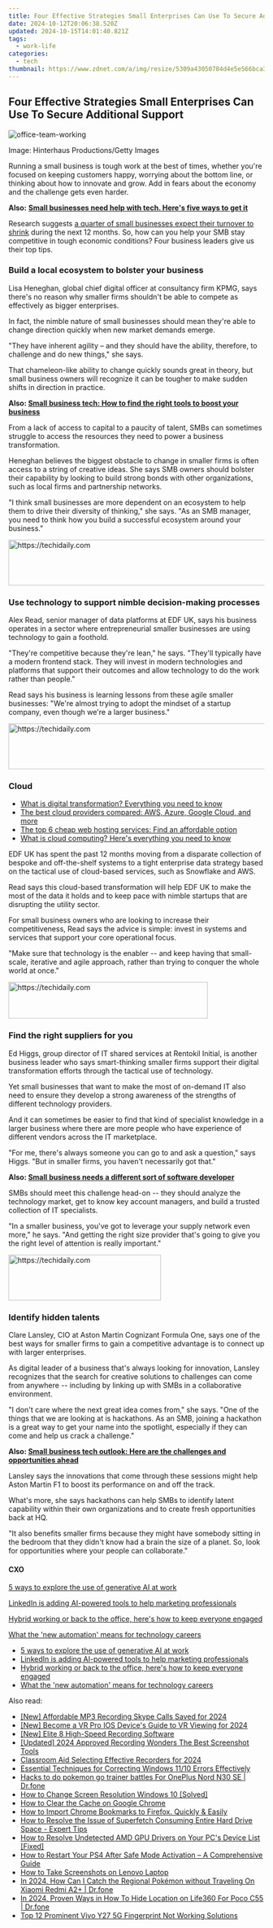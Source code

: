 ```yaml
---
title: Four Effective Strategies Small Enterprises Can Use To Secure Additional Support
date: 2024-10-12T20:06:38.520Z
updated: 2024-10-15T14:01:40.821Z
tags:
  - work-life
categories:
  - tech
thumbnail: https://www.zdnet.com/a/img/resize/5309a43050784d4e5e566bca3b4b0560d7c9f305/2023/02/23/b7fd0407-416d-47b2-ac6b-ed400509b76d/office-team-working.jpg?width=278&height=156&fit=crop&auto=webp
---
```


## Four Effective Strategies Small Enterprises Can Use To Secure Additional Support

![office-team-working](https://www.zdnet.com/a/img/resize/e3e26e261244b388fb44ca49b6384c3630cb571e/2023/02/23/b7fd0407-416d-47b2-ac6b-ed400509b76d/office-team-working.jpg?auto=webp&width=1280)

Image: Hinterhaus Productions/Getty Images

Running a small business is tough work at the best of times, whether you're focused on keeping customers happy, worrying about the bottom line, or thinking about how to innovate and grow. Add in fears about the economy and the challenge gets even harder.

**Also:** [**Small businesses need help with tech. Here's five ways to get it**](https://www.zdnet.com/article/small-businesses-need-more-help-with-tech-here-are-five-ways-to-get-it/)

Research suggests [a quarter of small businesses expect their turnover to shrink](https://www.businessleader.co.uk/quarter-uk-smes-expecting-business-to-shrink-2023/) during the next 12 months. So, how can you help your SMB stay competitive in tough economic conditions? Four business leaders give us their top tips.

### Build a local ecosystem to bolster your business  

Lisa Heneghan, global chief digital officer at consultancy firm KPMG, says there's no reason why smaller firms shouldn't be able to compete as effectively as bigger enterprises. 

In fact, the nimble nature of small businesses should mean they're able to change direction quickly when new market demands emerge.

"They have inherent agility – and they should have the ability, therefore, to challenge and do new things," she says.

That chameleon-like ability to change quickly sounds great in theory, but small business owners will recognize it can be tougher to make sudden shifts in direction in practice.

**Also: [Small business tech: How to find the right tools to boost your business](https://www.zdnet.com/article/small-business-tech-how-to-find-the-right-tools-to-boost-your-business/)**

From a lack of access to capital to a paucity of talent, SMBs can sometimes struggle to access the resources they need to power a business transformation.

Heneghan believes the biggest obstacle to change in smaller firms is often access to a string of creative ideas. She says SMB owners should bolster their capability by looking to build strong bonds with other organizations, such as local firms and partnership networks.

"I think small businesses are more dependent on an ecosystem to help them to drive their diversity of thinking," she says. "As an SMB manager, you need to think how you build a successful ecosystem around your business."

<!-- affiliate ads begin -->
<a href="https://appsumo.8odi.net/c/5597632/2037346/7443" target="_top" id="2037346">
  <img src="//a.impactradius-go.com/display-ad/7443-2037346" border="0" alt="https://techidaily.com" width="728" height="90"/>
</a>
<img height="0" width="0" src="https://appsumo.8odi.net/i/5597632/2037346/7443" style="position:absolute;visibility:hidden;" border="0" />
<!-- affiliate ads end -->

### Use technology to support nimble decision-making processes

Alex Read, senior manager of data platforms at EDF UK, says his business operates in a sector where entrepreneurial smaller businesses are using technology to gain a foothold.

"They're competitive because they're lean," he says. "They'll typically have a modern frontend stack. They will invest in modern technologies and platforms that support their outcomes and allow technology to do the work rather than people."

Read says his business is learning lessons from these agile smaller businesses: "We're almost trying to adopt the mindset of a startup company, even though we're a larger business." 

<!-- affiliate ads begin -->
<a href="https://aligracehair.sjv.io/c/5597632/1975807/19272" target="_top" id="1975807">
  <img src="//a.impactradius-go.com/display-ad/19272-1975807" border="0" alt="https://techidaily.com" width="728" height="90"/>
</a>
<img height="0" width="0" src="https://aligracehair.sjv.io/i/5597632/1975807/19272" style="position:absolute;visibility:hidden;" border="0" />
<!-- affiliate ads end -->

### Cloud

* [​What is digital transformation? Everything you need to know](https://www.zdnet.com/article/what-is-digital-transformation-everything-you-need-to-know-about-how-technology-is-reshaping/)
* [The best cloud providers compared: AWS, Azure, Google Cloud, and more](https://www.zdnet.com/article/the-top-cloud-providers-of-2021-aws-microsoft-azure-google-cloud-hybrid-saas/)
* [The top 6 cheap web hosting services: Find an affordable option](https://www.zdnet.com/article/best-cheap-web-hosting/)
* [What is cloud computing? Here's everything you need to know](https://www.zdnet.com/article/what-is-cloud-computing-everything-you-need-to-know-about-the-cloud/)

EDF UK has spent the past 12 months moving from a disparate collection of bespoke and off-the-shelf systems to a tight enterprise data strategy based on the tactical use of cloud-based services, such as Snowflake and AWS.

Read says this cloud-based transformation will help EDF UK to make the most of the data it holds and to keep pace with nimble startups that are disrupting the utility sector.

For small business owners who are looking to increase their competitiveness, Read says the advice is simple: invest in systems and services that support your core operational focus.

"Make sure that technology is the enabler -- and keep having that small-scale, iterative and agile approach, rather than trying to conquer the whole world at once."

<!-- affiliate ads begin -->
<a href="https://aligracehair.sjv.io/c/5597632/2135359/19272" target="_top" id="2135359">
  <img src="//a.impactradius-go.com/display-ad/19272-2135359" border="0" alt="https://techidaily.com" width="392" height="72"/>
</a>
<img height="0" width="0" src="https://aligracehair.sjv.io/i/5597632/2135359/19272" style="position:absolute;visibility:hidden;" border="0" />
<!-- affiliate ads end -->

### Find the right suppliers for you 

Ed Higgs, group director of IT shared services at Rentokil Initial, is another business leader who says smart-thinking smaller firms support their digital transformation efforts through the tactical use of technology.

Yet small businesses that want to make the most of on-demand IT also need to ensure they develop a strong awareness of the strengths of different technology providers.

And it can sometimes be easier to find that kind of specialist knowledge in a larger business where there are more people who have experience of different vendors across the IT marketplace. 

"For me, there's always someone you can go to and ask a question," says Higgs. "But in smaller firms, you haven't necessarily got that."

**Also: [Small business needs a different sort of software developer](https://www.zdnet.com/article/small-business-needs-a-different-sort-of-software-developer/)**

SMBs should meet this challenge head-on -- they should analyze the technology market, get to know key account managers, and build a trusted collection of IT specialists.

"In a smaller business, you've got to leverage your supply network even more," he says. "And getting the right size provider that's going to give you the right level of attention is really important."

<!-- affiliate ads begin -->
<a href="https://aligracehair.sjv.io/c/5597632/1938716/19272" target="_top" id="1938716">
  <img src="//a.impactradius-go.com/display-ad/19272-1938716" border="0" alt="https://techidaily.com" width="300" height="90"/>
</a>
<img height="0" width="0" src="https://aligracehair.sjv.io/i/5597632/1938716/19272" style="position:absolute;visibility:hidden;" border="0" />
<!-- affiliate ads end -->

### Identify hidden talents

Clare Lansley, CIO at Aston Martin Cognizant Formula One, says one of the best ways for smaller firms to gain a competitive advantage is to connect up with larger enterprises.

As digital leader of a business that's always looking for innovation, Lansley recognizes that the search for creative solutions to challenges can come from anywhere -- including by linking up with SMBs in a collaborative environment.

"I don't care where the next great idea comes from," she says. "One of the things that we are looking at is hackathons. As an SMB, joining a hackathon is a great way to get your name into the spotlight, especially if they can come and help us crack a challenge." 

**Also: [Small business tech outlook: Here are the challenges and opportunities ahead](https://www.zdnet.com/article/small-business-tech-outlook-challenges-and-opportunities-ahead/)**

Lansley says the innovations that come through these sessions might help Aston Martin F1 to boost its performance on and off the track. 

What's more, she says hackathons can help SMBs to identify latent capability within their own organizations and to create fresh opportunities back at HQ.

"It also benefits smaller firms because they might have somebody sitting in the bedroom that they didn't know had a brain the size of a planet. So, look for opportunities where your people can collaborate."

#### CXO

[5 ways to explore the use of generative AI at work](https://www.zdnet.com/article/6-ways-business-leaders-are-exploring-generative-ai-at-work/ "5 ways to explore the use of generative AI at work")

[LinkedIn is adding AI-powered tools to help marketing professionals](https://www.zdnet.com/article/linkedin-is-adding-ai-powered-tools-to-help-marketing-professionals/ "LinkedIn is adding AI-powered tools to help marketing professionals")

[Hybrid working or back to the office, here's how to keep everyone engaged](https://www.zdnet.com/article/hybrid-working-or-back-to-the-office-heres-how-to-keep-everyone-engaged/ "Hybrid working or back to the office, here's how to keep everyone engaged")

[What the 'new automation' means for technology careers](https://www.zdnet.com/article/what-the-new-automation-means-for-technology-careers/ "What the 'new automation' means for technology careers")

* [5 ways to explore the use of generative AI at work](https://www.zdnet.com/article/6-ways-business-leaders-are-exploring-generative-ai-at-work/ "5 ways to explore the use of generative AI at work")
* [LinkedIn is adding AI-powered tools to help marketing professionals](https://www.zdnet.com/article/linkedin-is-adding-ai-powered-tools-to-help-marketing-professionals/ "LinkedIn is adding AI-powered tools to help marketing professionals")
* [Hybrid working or back to the office, here's how to keep everyone engaged](https://www.zdnet.com/article/hybrid-working-or-back-to-the-office-heres-how-to-keep-everyone-engaged/ "Hybrid working or back to the office, here's how to keep everyone engaged")
* [What the 'new automation' means for technology careers](https://www.zdnet.com/article/what-the-new-automation-means-for-technology-careers/ "What the 'new automation' means for technology careers")

<ins class="adsbygoogle"
     style="display:block"
     data-ad-format="autorelaxed"
     data-ad-client="ca-pub-7571918770474297"
     data-ad-slot="1223367746"></ins>

<ins class="adsbygoogle"
     style="display:block"
     data-ad-client="ca-pub-7571918770474297"
     data-ad-slot="8358498916"
     data-ad-format="auto"
     data-full-width-responsive="true"></ins>

<span class="atpl-alsoreadstyle">Also read:</span>
<div><ul>
<li><a href="https://digital-screen-recording.techidaily.com/new-affordable-mp3-recording-skype-calls-saved-for-2024/"><u>[New] Affordable MP3 Recording Skype Calls Saved for 2024</u></a></li>
<li><a href="https://fox-http.techidaily.com/new-become-a-vr-pro-ios-devices-guide-to-vr-viewing-for-2024/"><u>[New] Become a VR Pro IOS Device's Guide to VR Viewing for 2024</u></a></li>
<li><a href="https://screen-video-capture.techidaily.com/new-elite-8-high-speed-recording-software/"><u>[New] Elite 8 High-Speed Recording Software</u></a></li>
<li><a href="https://screen-mirroring-recording.techidaily.com/updated-2024-approved-recording-wonders-the-best-screenshot-tools/"><u>[Updated] 2024 Approved Recording Wonders The Best Screenshot Tools</u></a></li>
<li><a href="https://on-screen-recording.techidaily.com/classroom-aid-selecting-effective-recorders-for-2024/"><u>Classroom Aid Selecting Effective Recorders for 2024</u></a></li>
<li><a href="https://tech-savvy.techidaily.com/essential-techniques-for-correcting-windows-1110-errors-effectively/"><u>Essential Techniques for Correcting Windows 11/10 Errors Effectively</u></a></li>
<li><a href="https://android-pokemon-go.techidaily.com/hacks-to-do-pokemon-go-trainer-battles-for-oneplus-nord-n30-se-drfone-by-drfone-virtual-android/"><u>Hacks to do pokemon go trainer battles For OnePlus Nord N30 SE | Dr.fone</u></a></li>
<li><a href="https://tech-savvy.techidaily.com/how-to-change-screen-resolution-windows-10-solved/"><u>How to Change Screen Resolution Windows 10 [Solved]</u></a></li>
<li><a href="https://tech-savvy.techidaily.com/how-to-clear-the-cache-on-google-chrome/"><u>How to Clear the Cache on Google Chrome</u></a></li>
<li><a href="https://tech-savvy.techidaily.com/how-to-import-chrome-bookmarks-to-firefox-quickly-and-easily/"><u>How to Import Chrome Bookmarks to Firefox. Quickly & Easily</u></a></li>
<li><a href="https://tech-savvy.techidaily.com/how-to-resolve-the-issue-of-superfetch-consuming-entire-hard-drive-space-expert-tips/"><u>How to Resolve the Issue of Superfetch Consuming Entire Hard Drive Space - Expert Tips</u></a></li>
<li><a href="https://tech-savvy.techidaily.com/how-to-resolve-undetected-amd-gpu-drivers-on-your-pcs-device-list-fixed/"><u>How to Resolve Undetected AMD GPU Drivers on Your PC's Device List [Fixed]</u></a></li>
<li><a href="https://tech-savvy.techidaily.com/how-to-restart-your-ps4-after-safe-mode-activation-a-comprehensive-guide/"><u>How to Restart Your PS4 After Safe Mode Activation – A Comprehensive Guide</u></a></li>
<li><a href="https://tech-savvy.techidaily.com/how-to-take-screenshots-on-lenovo-laptop/"><u>How to Take Screenshots on Lenovo Laptop</u></a></li>
<li><a href="https://change-location.techidaily.com/in-2024-how-can-i-catch-the-regional-pokemon-without-traveling-on-xiaomi-redmi-a2plus-drfone-by-drfone-virtual-android/"><u>In 2024, How Can I Catch the Regional Pokémon without Traveling On Xiaomi Redmi A2+ | Dr.fone</u></a></li>
<li><a href="https://location-social.techidaily.com/in-2024-proven-ways-in-how-to-hide-location-on-life360-for-poco-c55-drfone-by-drfone-virtual-android/"><u>In 2024, Proven Ways in How To Hide Location on Life360 For Poco C55 | Dr.fone</u></a></li>
<li><a href="https://android-unlock.techidaily.com/top-12-prominent-vivo-y27-5g-fingerprint-not-working-solutions-by-drfone-android/"><u>Top 12 Prominent Vivo Y27 5G Fingerprint Not Working Solutions</u></a></li>
</ul></div>

